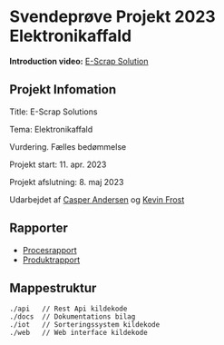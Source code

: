 # Svendeprøve Projekt 2023 Elektronikaffald

**Introduction video:** [E-Scrap Solution](https://www.youtube.com/watch?v=9O6kr7yecx4)

## Projekt Infomation 
Title: E-Scrap Solutions

Tema: Elektronikaffald

Vurdering. Fælles bedømmelse

Projekt start: 11. apr. 2023

Projekt afslutning: 8. maj 2023

Udarbejdet af [Casper Andersen](https://github.com/ndersorn) og [Kevin Frost](https://github.com/keviner123)

## Rapporter
* [Procesrapport](https://github.com/Casp7654/E-waste/blob/main/E-Scrap%20Solution%20_%20Procesrapport.pdf)
* [Produktrapport](https://github.com/Casp7654/E-waste/blob/main/E-Scrap%20Solution%20_%20Produktrapport.pdf)

## Mappestruktur
```
./api   // Rest Api kildekode
./docs  // Dokumentations bilag 
./iot   // Sorteringssystem kildekode
./web   // Web interface kildekode
```

